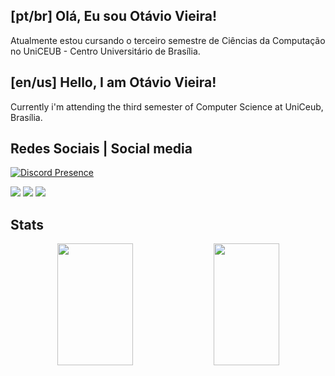 
## [pt/br] Olá, Eu sou Otávio Vieira!

Atualmente estou cursando o terceiro semestre de Ciências da Computação no UniCEUB - Centro Universitário de Brasília.

## [en/us] Hello, I am Otávio Vieira!

Currently i'm attending the third semester of Computer Science at UniCeub, Brasília.

## Redes Sociais | Social media

[![Discord Presence](https://lanyard.cnrad.dev/api/374351795067027478?theme=black&bg=0d1117&animated=true&hideDiscrim=true&borderRadius=5px&hideActivity=true)](https://discord.com/users/374351795067027478)

<div align="left">
<a href=></a>
  <a href="https://instagram.com/0olver" target="_blank"><img src="https://img.shields.io/badge/-Instagram-%23E4405F?style=for-the-badge&logo=instagram&logoColor=black" target="_blank"></a>
  <a href = "mailto:otavioolv@sempreceub.com"><img src="https://img.shields.io/badge/-Gmail-%23333?style=for-the-badge&logo=gmail&logoColor=dark" target="_blank"></a>
  <a href="https://www.linkedin.com/in/0otávio-vieira/" target="_blank"><img src="https://img.shields.io/badge/-LinkedIn-%230077B5?style=for-the-badge&logo=linkedin&logoColor=white" target="_blank"></a>
  
## Stats

<div align="center">  
  <img width="49%" height="195px" src="https://github-readme-stats.vercel.app/api?username=Olveir&title_color=70a5fd&icon_color=bf91f3&text_color=38bdae&bg_color=1a1b27"/> 
  <img width="45.5%" height="195px" src="https://github-readme-stats.vercel.app/api/top-langs/?username=Olveir&layout=compact&title_color=70a5fd&icon_color=bf91f3&text_color=38bdae&bg_color=1a1b27"/>
</div>
